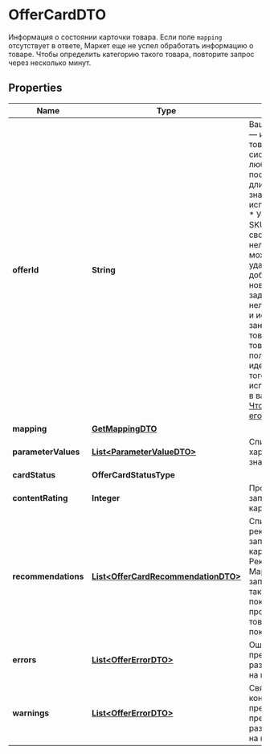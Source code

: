 

# OfferCardDTO

Информация о состоянии карточки товара.  Если поле `mapping` отсутствует в ответе, Маркет еще не успел обработать информацию о товаре. Чтобы определить категорию такого товара, повторите запрос через несколько минут. 

## Properties

| Name | Type | Description | Notes |
|------------ | ------------- | ------------- | -------------|
|**offerId** | **String** | Ваш SKU — идентификатор товара в вашей системе.  Разрешена любая последовательность длиной до 255 знаков.  Правила использования SKU:  * У каждого товара SKU должен быть свой.  * SKU товара нельзя менять — можно только удалить товар и добавить заново с новым SKU.  * Уже заданный SKU нельзя освободить и использовать заново для другого товара. Каждый товар должен получать новый идентификатор, до того никогда не использовавшийся в вашем каталоге.  [Что такое SKU и как его назначать](https://yandex.ru/support/marketplace/assortment/add/index.html#fields)  |  |
|**mapping** | [**GetMappingDTO**](GetMappingDTO.md) |  |  [optional] |
|**parameterValues** | [**List&lt;ParameterValueDTO&gt;**](ParameterValueDTO.md) | Список характеристик с их значениями.  |  [optional] |
|**cardStatus** | **OfferCardStatusType** |  |  [optional] |
|**contentRating** | **Integer** | Процент заполненности карточки. |  [optional] |
|**recommendations** | [**List&lt;OfferCardRecommendationDTO&gt;**](OfferCardRecommendationDTO.md) | Список рекомендаций к заполнению карточки.  Рекомендации Маркета помогают заполнять карточку так, чтобы покупателям было проще найти ваш товар и решиться на покупку.  |  [optional] |
|**errors** | [**List&lt;OfferErrorDTO&gt;**](OfferErrorDTO.md) | Ошибки в контенте, препятствующие размещению товара на витрине. |  [optional] |
|**warnings** | [**List&lt;OfferErrorDTO&gt;**](OfferErrorDTO.md) | Связанные с контентом предупреждения, не препятствующие размещению товара на витрине. |  [optional] |



